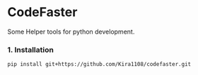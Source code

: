 # CodeFaster

Some Helper tools for python development.

### 1. Installation

```bash
pip install git+https://github.com/Kira1108/codefaster.git
```


